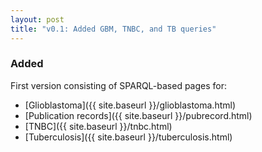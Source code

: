 ```yaml
---
layout: post
title: "v0.1: Added GBM, TNBC, and TB queries"
---
```


### Added

First version consisting of SPARQL-based pages for:
 - [Glioblastoma]({{ site.baseurl }}/glioblastoma.html)
 - [Publication records]({{ site.baseurl }}/pubrecord.html)
 - [TNBC]({{ site.baseurl }}/tnbc.html)
 - [Tuberculosis]({{ site.baseurl }}/tuberculosis.html)
